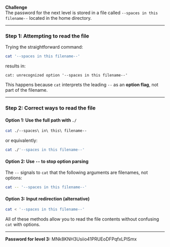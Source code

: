 **Challenge**  
The password for the next level is stored in a file called `--spaces in this filename--` located in the home directory.

---

### Step 1: Attempting to read the file
Trying the straightforward command:

```bash
cat '--spaces in this filename--'
````

results in:

```
cat: unrecognized option '--spaces in this filename--'
```

This happens because `cat` interprets the leading `--` as an **option flag**, not part of the filename.

---

### Step 2: Correct ways to read the file

#### Option 1: Use the full path with `./`

```bash
cat ./--spaces\ in\ this\ filename--
```

or equivalently:

```bash
cat ./'--spaces in this filename--'
```

#### Option 2: Use `--` to stop option parsing

The `--` signals to `cat` that the following arguments are filenames, not options:

```bash
cat -- '--spaces in this filename--'
```

#### Option 3: Input redirection (alternative)

```bash
cat < '--spaces in this filename--'
```

All of these methods allow you to read the file contents without confusing `cat` with options.

---
**Password for level 3:**
MNk8KNH3Usiio41PRUEoDFPqfxLPlSmx